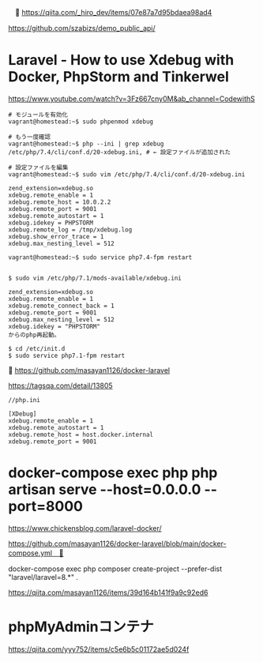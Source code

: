 　🔴
 https://qiita.com/_hiro_dev/items/07e87a7d95bdaea98ad4
 
https://github.com/szabizs/demo_public_api/

# Laravel - How to use Xdebug with Docker, PhpStorm and Tinkerwel
https://www.youtube.com/watch?v=3Fz667cny0M&ab_channel=CodewithS
```
# モジュールを有効化
vagrant@homestead:~$ sudo phpenmod xdebug

# もう一度確認
vagrant@homestead:~$ php --ini | grep xdebug
/etc/php/7.4/cli/conf.d/20-xdebug.ini, # ← 設定ファイルが追加された

# 設定ファイルを編集
vagrant@homestead:~$ sudo vim /etc/php/7.4/cli/conf.d/20-xdebug.ini

zend_extension=xdebug.so
xdebug.remote_enable = 1
xdebug.remote_host = 10.0.2.2
xdebug.remote_port = 9001
xdebug.remote_autostart = 1
xdebug.idekey = PHPSTORM
xdebug.remote_log = /tmp/xdebug.log
xdebug.show_error_trace = 1
xdebug.max_nesting_level = 512

vagrant@homestead:~$ sudo service php7.4-fpm restart


$ sudo vim /etc/php/7.1/mods-available/xdebug.ini

zend_extension=xdebug.so
xdebug.remote_enable = 1
xdebug.remote_connect_back = 1
xdebug.remote_port = 9001
xdebug.max_nesting_level = 512
xdebug.idekey = "PHPSTORM"
からのphp再起動。

$ cd /etc/init.d
$ sudo service php7.1-fpm restart
```

🔴
https://github.com/masayan1126/docker-laravel 


https://tagsqa.com/detail/13805

```
//php.ini

[XDebug]
xdebug.remote_enable = 1
xdebug.remote_autostart = 1
xdebug.remote_host = host.docker.internal
xdebug.remote_port = 9001
```



# docker-compose exec php php artisan serve --host=0.0.0.0 --port=8000
https://www.chickensblog.com/laravel-docker/

https://github.com/masayan1126/docker-laravel/blob/main/docker-compose.yml　🔴

docker-compose exec php composer create-project --prefer-dist "laravel/laravel=8.*" .

https://qiita.com/masayan1126/items/39d164b141f9a9c92ed6

# phpMyAdminコンテナ
https://qiita.com/yyy752/items/c5e6b5c01172ae5d024f

